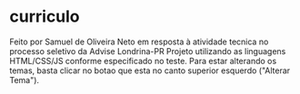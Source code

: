 # curriculo
Feito por Samuel de Oliveira Neto em resposta à atividade tecnica no processo seletivo da Advise Londrina-PR
Projeto utilizando as linguagens HTML/CSS/JS conforme especificado no teste.
Para estar alterando os temas, basta clicar no botao que esta no canto superior esquerdo ("Alterar Tema").